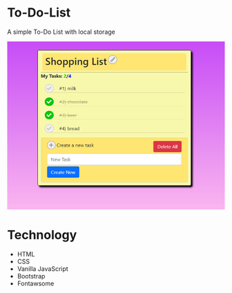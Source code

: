 # To-Do-List
A simple To-Do List with local storage

![alt text](https://github.com/Sara-pixie/To-Do-List/blob/main/To-Do-List_tumbnail.png?raw=true)
# Technology
- HTML
- CSS
- Vanilla JavaScript
- Bootstrap
- Fontawsome
